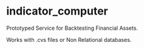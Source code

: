 # indicator_computer

Prototyped Service for Backtesting Financial Assets.

Works with .cvs files or Non Relational databases.
